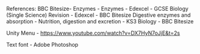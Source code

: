 References:
BBC Bitesize- Enzymes - Enzymes - Edexcel - GCSE Biology (Single Science) Revision - Edexcel - BBC Bitesize
Digestive enzymes and absorption - Nutrition, digestion and excretion - KS3 Biology - BBC Bitesize

Unity Menu - https://www.youtube.com/watch?v=DX7HyN7oJjE&t=2s

Text font - Adobe Photoshop